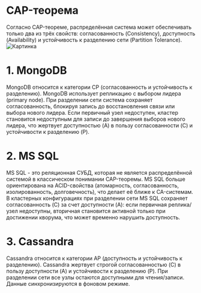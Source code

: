 # CAP-теорема
Согласно CAP-теореме, распределённая система может обеспечивать только два из трёх свойств: согласованность (Consistency), доступность (Availability) и устойчивость к разделению сети (Partition Tolerance).
![Картинка](https://www.scaler.com/topics/images/what-is-cap-theoreum.webp)

# 1. МongoDB
МongoDB относится к категории CP (согласованность и устойчивость к разделению).
MongoDB использует репликацию с выбором лидера (primary node). При разделении сети система сохраняет согласованность, блокируя запись до восстановления связи или выбора нового лидера.
Если первичный узел недоступен, кластер становится недоступным для записи до завершения выборов нового лидера, что жертвует доступностью (A) в пользу согласованности (C) и устойчивости к разделению (P).

# 2. MS SQL
MS SQL - это реляционная СУБД, которая не является распределённой системой в классическом понимании CAP-теоремы.
MS SQL больше ориентирована на ACID-свойства (атомарность, согласованность, изолированность, долговечность), что делает её ближе к CA-системам.
В кластерных конфигурациях при разделении сети MS SQL сохраняет согласованность (C) за счет доступности (A): если первичная реплика/узел недоступны, вторичная становится активной только при достижении кворума, что может временно нарушить доступность.

# 3. Cassandra
Cassandra относится к категории AP (доступность и устойчивость к разделению).
Cassandra жертвует строгой согласованностью (C) в пользу доступности (A) и устойчивости к разделению (P).
При разделении сети все узлы остаются доступными для чтения/записи. Данные синхронизируются в фоновом режиме.
